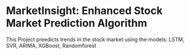 # MarketInsight: Enhanced Stock Market Prediction Algorithm
This Project preedicts trends in the stock market using the models: LSTM, SVR, ARIMA, XGBoost, Randomforest
